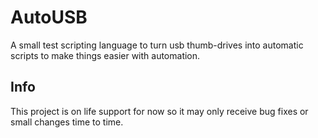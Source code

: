 # AutoUSB
A small test scripting language to turn usb thumb-drives into automatic scripts to make things easier with automation.

## Info
This project is on life support for now so it may only receive bug fixes or small changes time to time.
